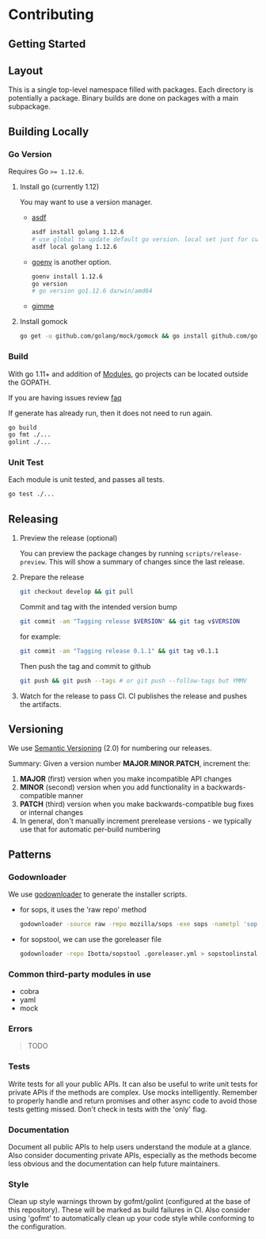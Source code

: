 # Contributing

## Getting Started

## Layout

This is a single top-level namespace filled with packages. Each directory is potentially a package. Binary builds are done on packages with a main subpackage.

## Building Locally

### Go Version

Requires Go `>= 1.12.6`.

1. Install go (currently 1.12)

   You may want to use a version manager.

   - [asdf](https://github.com/kennyp/asdf-golang)

     ```sh
     asdf install golang 1.12.6
     # use global to update default go version. local set just for current directory
     asdf local golang 1.12.6
     ```

   - [goenv](https://github.com/syndbg/goenv) is another option.

     ```sh
     goenv install 1.12.6
     go version
     # go version go1.12.6 darwin/amd64
     ```

   - [gimme](https://github.com/travis-ci/gimme)

1. Install gomock

   ```sh
   go get -u github.com/golang/mock/gomock && go install github.com/golang/mock/mockgen
   ```

### Build

With go 1.11+ and addition of [Modules](https://github.com/golang/go/wiki/Modules), go projects can be located outside the GOPATH.

If you are having issues review [faq](https://github.com/golang/go/wiki/Modules#faqs--most-common)

If generate has already run, then it does not need to run again.

```sh
go build
go fmt ./...
golint ./...
```

### Unit Test

Each module is unit tested, and passes all tests.

```sh
go test ./...
```

## Releasing

1. Preview the release (optional)

   You can preview the package changes by running `scripts/release-preview`. This will show a summary of changes since the last release.

1. Prepare the release

   ```sh
   git checkout develop && git pull
   ```

   Commit and tag with the intended version bump

   ```sh
   git commit -am "Tagging release $VERSION" && git tag v$VERSION
   ```

   for example:

   ```sh
   git commit -am "Tagging release 0.1.1" && git tag v0.1.1
   ```

   Then push the tag and commit to github

   ```sh
   git push && git push --tags # or git push --follow-tags but YMMV
   ```

1. Watch for the release to pass CI. CI publishes the release and pushes the artifacts.

## Versioning

We use [Semantic Versioning](http://semver.org/spec/v2.0.0.html) (2.0) for numbering our releases.

Summary: Given a version number **MAJOR**.**MINOR**.**PATCH**, increment the:

1. **MAJOR** (first) version when you make incompatible API changes
1. **MINOR** (second) version when you add functionality in a backwards-compatible manner
1. **PATCH** (third) version when you make backwards-compatible bug fixes or internal changes
1. In general, don't manually increment prerelease versions - we typically use that for automatic per-build numbering

## Patterns

### Godownloader

We use [godownloader](https://github.com/goreleaser/godownloader) to generate the installer scripts.

- for sops, it uses the 'raw repo' method

  ```sh
  godownloader -source raw -repo mozilla/sops -exe sops -nametpl 'sops-{{ .Version }}.{{ .Os }}' > sopsdownload.sh
  ```

- for sopstool, we can use the goreleaser file

  ```sh
  godownloader -repo Ibotta/sopstool .goreleaser.yml > sopstoolinstall.sh
  ```

### Common third-party modules in use

- cobra
- yaml
- mock

### Errors

> TODO

### Tests

Write tests for all your public APIs. It can also be useful to write unit tests for private APIs if the methods are complex. Use mocks intelligently. Remember to properly handle and return promises and other async code to avoid those tests getting missed. Don't check in tests with the 'only' flag.

### Documentation

Document all public APIs to help users understand the module at a glance. Also consider documenting private APIs, especially as the methods become less obvious and the documentation can help future maintainers.

### Style

Clean up style warnings thrown by gofmt/golint (configured at the base of this repository). These will be marked as build failures in CI. Also consider using 'gofmt' to automatically clean up your code style while conforming to the configuration.
